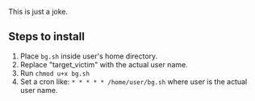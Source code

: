 This is just a joke.

## Steps to install

1. Place `bg.sh` inside user's home directory.
2. Replace "target_victim" with the actual user name.
3. Run `chmod u+x bg.sh`
4. Set a cron like: `* * * * * /home/user/bg.sh` where user is the actual user name.
